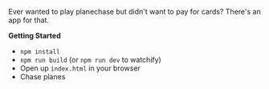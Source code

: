Ever wanted to play planechase but didn't want to pay for cards? There's an app for that.

**Getting Started**
- `npm install`
- `npm run build` (or `npm run dev` to watchify)
- Open up `index.html` in your browser
- Chase planes

